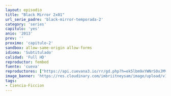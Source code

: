 ```yaml
---
layout: episodio
title: "Black Mirror 2x01"
url_serie_padre: 'black-mirror-temporada-2'
category: 'series'
capitulo: 'yes'
anio: '2013'
prev: ''
proximo: 'capitulo-2'
sandbox: allow-same-origin allow-forms
idioma: 'Subtitulado'
calidad: 'Full HD'
reproductor: fembed
fuente: 'cueva'
reproductores: ["https://api.cuevana3.io/rr/gd.php?h=ek5lbm9xYWNrS0xJMVp5b21KREk0dFBLbjVkaHhkRGdrOG1jbnBpUnhhS1Z4Wm1ib055eDQ5R3lwNkdzMkpIcWxaV0huS2JHeU1XNnFhcHpqS1BEMjZxU3FadVkyUT09"]
image_banner: 'https://res.cloudinary.com/imbriitneysam/image/upload/v1547402297/black-2-banner-min.jpg'
tags:
- Ciencia-Ficcion
---
```












